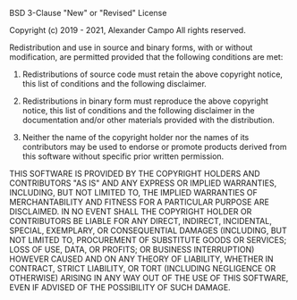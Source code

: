 BSD 3-Clause "New" or "Revised" License

Copyright (c) 2019 - 2021, Alexander Campo
All rights reserved.

Redistribution and use in source and binary forms, with or without modification, are 
permitted provided that the following conditions are met:

1. Redistributions of source code must retain the above copyright notice, this list 
   of conditions and the following disclaimer.

2. Redistributions in binary form must reproduce the above copyright notice, this list 
   of conditions and the following disclaimer in the documentation and/or other materials 
   provided with the distribution.

3. Neither the name of the copyright holder nor the names of its contributors may be used 
   to endorse or promote products derived from this software without specific prior written 
   permission. 

THIS SOFTWARE IS PROVIDED BY THE COPYRIGHT HOLDERS AND CONTRIBUTORS "AS IS" AND ANY EXPRESS 
OR IMPLIED WARRANTIES, INCLUDING, BUT NOT LIMITED TO, THE IMPLIED WARRANTIES OF MERCHANTABILITY 
AND FITNESS FOR A PARTICULAR PURPOSE ARE DISCLAIMED. IN NO EVENT SHALL THE COPYRIGHT HOLDER OR 
CONTRIBUTORS BE LIABLE FOR ANY DIRECT, INDIRECT, INCIDENTAL, SPECIAL, EXEMPLARY, OR CONSEQUENTIAL 
DAMAGES (INCLUDING, BUT NOT LIMITED TO, PROCUREMENT OF SUBSTITUTE GOODS OR SERVICES; LOSS OF USE, 
DATA, OR PROFITS; OR BUSINESS INTERRUPTION) HOWEVER CAUSED AND ON ANY THEORY OF LIABILITY, WHETHER 
IN CONTRACT, STRICT LIABILITY, OR TORT (INCLUDING NEGLIGENCE OR OTHERWISE) ARISING IN ANY WAY OUT 
OF THE USE OF THIS SOFTWARE, EVEN IF ADVISED OF THE POSSIBILITY OF SUCH DAMAGE.
